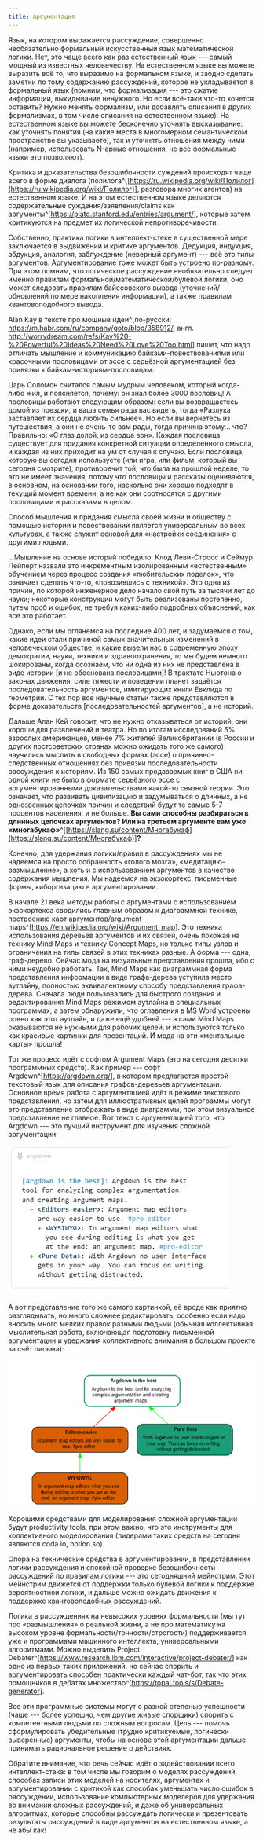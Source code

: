 ```yaml
---
title: Аргументация
---
```


Язык, на котором выражается рассуждение, совершенно необязательно
формальный искусственный язык математической логики. Нет, это чаще всего
как раз естественный язык --- самый мощный из известных человечеству. На
естественном языке вы можете выразить всё то, что выразимо на формальном
языке, и заодно сделать заметки по тому содержанию рассуждений, которое
не укладывается в формальный язык (помним, что формализация --- это
сжатие информации, выкидывание ненужного. Но если всё-таки что-то
хочется оставить? Нужно менять формализм, или добавлять описания в
других формализмах, в том числе описания на естественном языке). На
естественном языке вы можете бесконечно уточнять высказывание: как
уточнять понятия (на какие места в многомерном семантическом
пространстве вы указываете), так и уточнять отношения между ними
(например, использовать N-арные отношения, не все формальные языки это
позволяют).

Критика и доказательства безошибочности суждений происходят чаще всего в
форме диалога
(полилога^[[https://ru.wikipedia.org/wiki/Полилог](https://ru.wikipedia.org/wiki/Полилог)],
разговора многих агентов) на естественном языке. И на этом естественном
языке делаются содержательные суждения/заявления/claims как
аргументы^[<https://plato.stanford.edu/entries/argument/>],
которые затем критикуются на предмет их логической непротиворечивости.

Собственно, практика логики в интеллект-стеке в существенной мере
заключается в выдвижении и критике аргументов. Дедукция, индукция,
абдукция, аналогия, заблуждение (неверный аргумент) --- всё это типы
аргументов. Аргументирование тоже может быть устроено по-разному. При
этом помним, что логическое рассуждение необязательно следует именно
правилам формальной/математической/булевой логики, оно может следовать
правилам байесовского вывода (уточнений/обновлений по мере накопления
информации), а также правилам квантовоподобного вывода.

Alan Kay в тексте про мощные идеи^[по-русски:
<https://m.habr.com/ru/company/goto/blog/358912/>, англ.
<http://worrydream.com/refs/Kay%20-%20Powerful%20Ideas%20Need%20Love%20Too.html>]
пишет, что надо отличать мышление и коммуникацию байками-повествованиями
или красочными пословицами от эссе с серьёзной аргументацией без
привязки к байкам-историям-пословицам:

Царь Соломон считался самым мудрым человеком, который когда-либо жил, и
поясняется, почему: он знал более 3000 пословиц! А пословицы работают
следующим образом: если вы возвращаетесь домой из поездки, и ваша семья
рада вас видеть, тогда «Разлука заставляет их сердца любить сильнее». Но
если вы вернетесь из путешествия, а они не очень-то вам рады, тогда
причина этому... что? Правильно: «С глаз долой, из сердца вон». Каждая
пословица существует для придания конкретной ситуации определенного
смысла, и каждая из них приходит на ум от случая к случаю. Если
пословица, которую вы сегодня используете (или игра, или фильм, который
вы сегодня смотрите), противоречит той, что была на прошлой неделе, то
это не имеет значения, потому что пословицы и рассказы оцениваются, в
основном, на основании того, насколько они хорошо подходят в текущий
момент времени, а не как они соотносятся с другими пословицами и
рассказами в целом.

Способ мышления и придания смысла своей жизни и обществу с помощью
историй и повествований является универсальным во всех культурах, а
также служит основой для «настройки соединения» с другими людьми.

\...Мышление на основе историй победило. Клод Леви-Стросс и Сеймур
Пейперт назвали это инкрементным изолированным «естественным» обучением
через процесс создания «любительских поделок», что означает сделать
что-то, «повозившись с техникой». Это одна из причин, по которой
инженерное дело начало свой путь за тысячи лет до науки; некоторые
конструкции могут быть реализованы постепенно, путем проб и ошибок, не
требуя каких-либо подробных объяснений, как все это работает.

Однако, если мы оглянемся на последние 400 лет, и задумаемся о том,
какие идеи стали причиной самых значительных изменений в человеческом
обществе, и какие вывели нас в современную эпоху демократии, науки,
техники и здравоохранения, то мы будем немного шокированы, когда
осознаем, что ни одна из них не представлена в виде истории \[и не
обоснована пословицами\]! В трактате Ньютона о законах движения, силе
тяжести и поведении планет задаётся последовательность аргументов,
имитирующих книги Евклида по геометрии. С тех пор все научные статьи
также представляются в форме доказательств \[последовательностей
аргументов\], а не историй.

Дальше Алан Кей говорит, что не нужно отказываться от историй, они
хороши для развлечений и театра. Но по итогам исследований 5% взрослых
американцев, менее 7% жителей Великобритании (в России и других
постсоветских странах можно ожидать того же самого) научились мыслить в
свободных формах (эссе) о причинно-следственных отношениях без привязки
последовательности рассуждения к историям. Из 150 самых продаваемых книг
в США ни одной книги не было в формате серьёзного эссе с
аргументированными доказательствами какой-то связной теории. Это
означает, что развивать цивилизацию и задумываться о длинных, а не
однозвенных цепочках причин и следствий будут те самые 5-7 процентов
населения, и не больше. **Вы сами способны разбираться в длинных
цепочках аргументов? Или на третьем аргументе вам уже
«многабукаф»**^[[https://slang.su/content/Многабукаф](https://slang.su/content/Многабукаф)]**?**

Конечно, для удержания логики/правил в рассуждениях мы не надеемся на
просто собранность «голого мозга», «медитацию-размышление», а хоть и с
использованием аргументов в качестве содержания мышления. Мы надеемся на
экзокортекс, письменные формы, киборгизацию в аргументировании.

В начале 21 века методы работы с аргументами с использованием
экзокортекса сводились главным образом к диаграммной технике, построению
карт аргументов/argument
maps^[<https://en.wikipedia.org/wiki/Argument_map>].
Это техника использования деревьев аргументов и их связей, очень похожая
на технику Mind Maps и технику Concept Maps, но только типы узлов и
ограничения на типы связей в этих техниках разные. А форма --- одна,
граф-дерево. Сейчас мода на визуальные представления прошла, ибо с ними
неудобно работать. Так, Mind Maps как диаграммная форма представления
информации в виде графа-дерева уступила место аутлайну, полностью
эквивалентному способу представления графа-дерева. Сначала люди
пользовались для быстрого создания и редактирования Mind Maps режимом
аутлайна в специальных программах, а затем обнаружили, что оглавления в
MS Word устроены ровно как этот аутлайн, и даже ещё удобней --- а сами
Mind Maps оказываются не нужными для рабочих целей, и используются
только как красивые картинки для презентаций. И мода на эти «ментальные
карты» прошла!

Тот же процесс идёт с софтом Argument Maps (это на сегодня десятки
программных средств). Как пример --- софт
Argdown^[<https://argdown.org/>], в
котором предлагается простой текстовый язык для описания графов-деревьев
аргументации. Основное время работа с аргументацией идёт в режиме
текстового представления, но затем для иллюстративных целей программы
могут это представление отображать в виде диаграммы, при этом визуальное
представление не главное. Вот текст с аргументацией того, что
Argdown --- это лучший инструмент для изучения сложной аргументации:


![](03-argumentation-34.png)


А вот представление того же самого картинкой, её вроде как приятно
разглядывать, но много сложнее редактировать, особенно если надо вносить
много мелких правок разными людьми (обычная коллективная мыслительная
работа, включающая подготовку письменной аргументации и удержания
коллективного внимания в большом проекте за счёт письма):


![](03-argumentation-35.png)


Хорошими средствами для моделирования сложной аргументации будут
productivity tools, при этом важно, что это инструменты для
коллективного моделирования (лидерами таких средств на сегодня являются
coda.io, notion.so).

Опора на технические средства в аргументировании, в представлении логики
рассуждения и спокойной проверке безошибочности рассуждений по правилам
логики --- это сегодняшний мейнстрим. Этот мейнстрим движется от
поддержки только булевой логики к поддержке вероятностной логики, и
дальше можно ожидать движения к поддержке квантовоподобных рассуждений.

Логика в рассуждениях на невысоких уровнях формальности (мы тут про
«размышления» о реальной жизни, а не про математику на высоком уровне
формальности/точности/строгости) поддерживается уже и программами
машинного интеллекта, универсальными алгоритмами. Можно выделить Project
Debater^[<https://www.research.ibm.com/interactive/project-debater/>]
как одно из первых таких приложений, но сейчас спорить и аргументировать
способен практически каждый чат-бот, так что этих помощников в дебатах
множество^[<https://topai.tools/s/Debate-generator>].

Все эти программные системы могут с разной степенью успешности (чаще ---
более успешно, чем другие живые спорщики) спорить с компетентными людьми
по сложным вопросам. Цель --- помочь сформулировать убедительные (трудно
критикуемые, логически выверенные) аргументы, чтобы на основе этой
аргументации дальше принимать рациональное решение о действиях.

Обратите внимание, что речь сейчас идёт о задействовании всего
интеллект-стека: в том числе мы говорим о моделях рассуждений, способах
записи этих моделей на носителях, аргументах и аргументировании с
критикой как способах уменьшать число ошибок в рассуждении,
использование компьютерных моделеров для удержания во внимании сложных
рассуждений, и даже об универсальных алгоритмах, которые способны
рассуждать логически и презентовать результаты рассуждений в виде
аргументов на естественном языке, а не абы как!
